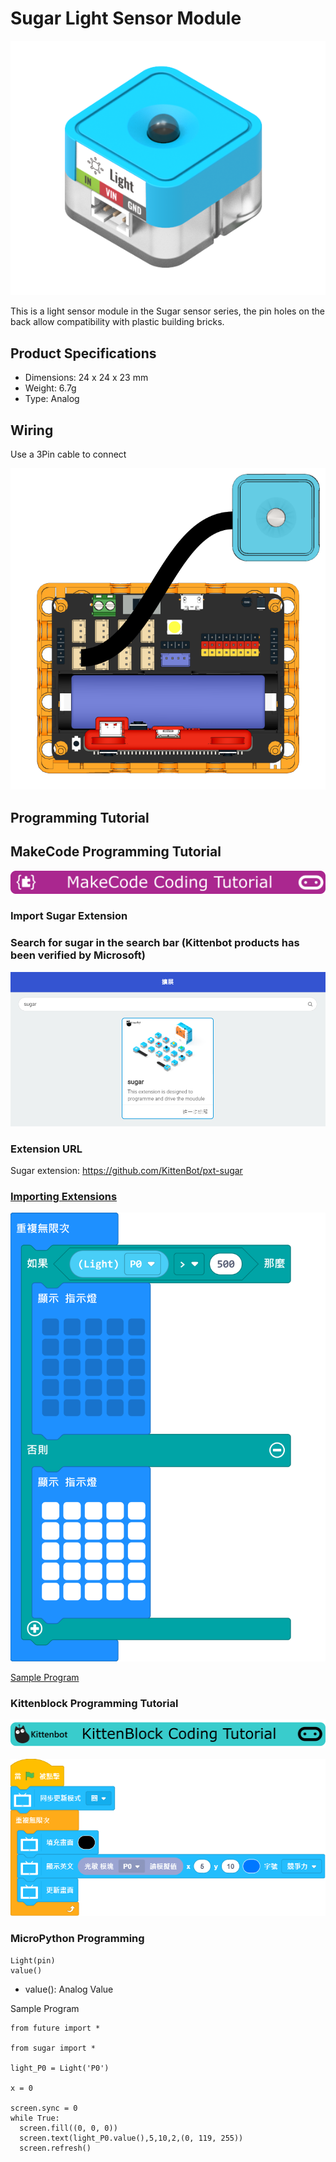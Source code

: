 # Sugar Light Sensor Module

![](./images/light1.png)

This is a light sensor module in the Sugar sensor series, the pin holes on the back allow compatibility with plastic building bricks.

## Product Specifications

- Dimensions: 24 x 24 x 23 mm
- Weight: 6.7g
- Type: Analog

## Wiring

Use a 3Pin cable to connect 

![](./images/light_wire.png)

## Programming Tutorial

## MakeCode Programming Tutorial

![](../PWmodules/images/mcbanner.png)

### Import Sugar Extension

### Search for sugar in the search bar (Kittenbot products has been verified by Microsoft)

![](./images/sugar_search.png)

### Extension URL

Sugar extension: https://github.com/KittenBot/pxt-sugar

### [Importing Extensions](../../Makecode/powerBrickMC)

![](./images/light_mc_code.png)

[Sample Program](https://makecode.microbit.org/_2fHAo4aYLTy0)

### Kittenblock Programming Tutorial

![](../PWmodules/images/kbbanner.png)

![](./images/light3.png)

### MicroPython Programming

    Light(pin)
    value()

- value(): Analog Value

Sample Program

    from future import *
    
    from sugar import *
    
    light_P0 = Light('P0')
    
    x = 0
    
    screen.sync = 0
    while True:
      screen.fill((0, 0, 0))
      screen.text(light_P0.value(),5,10,2,(0, 119, 255))
      screen.refresh()


